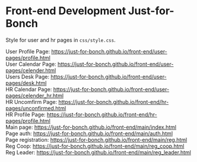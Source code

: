 # Front-end Development Just-for-Bonch

Style for user and hr pages in `css/style.css`.

User Profile Page: <https://just-for-bonch.github.io/front-end/user-pages/profile.html>  
User Calendar Page: <https://just-for-bonch.github.io/front-end/user-pages/celender.html>  
Users Desk Page: <https://just-for-bonch.github.io/front-end/user-pages/desk.html>  
HR Calendar Page: <https://just-for-bonch.github.io/front-end/user-pages/celender_hr.html>   
HR Uncomfirm Page: <https://just-for-bonch.github.io/front-end/hr-pages/unconfirmed.html>   
HR Profile Page: <https://just-for-bonch.github.io/front-end/hr-pages/profile.html>  
Main page: <https://just-for-bonch.github.io/front-end/main/index.html>  
Page auth: <https://just-for-bonch.github.io/front-end/main/auth.html>  
Page registration: <https://just-for-bonch.github.io/front-end/main/reg.html>  
Reg Coop: <https://just-for-bonch.github.io/front-end/main/reg_coop.html>  
Reg Leader: <https://just-for-bonch.github.io/front-end/main/reg_leader.html>  
